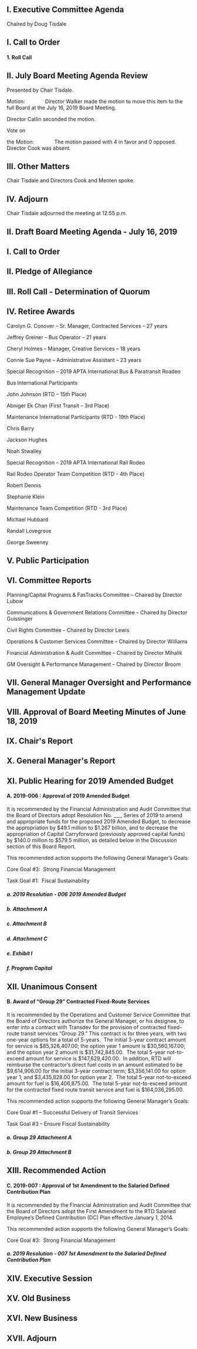 ## I. Executive Committee Agenda

Chaired by Doug Tisdale

## I. Call to Order

#### 1. Roll Call

## II. July Board Meeting Agenda Review

Presented by Chair Tisdale.

Motion:              Director Walker made the motion to move this item to the full Board at the July 16, 2019 Board Meeting.

Director Catlin seconded the motion.

Vote on

the Motion:              The motion passed with 4 in favor and 0 opposed. Director Cook was absent.

## III. Other Matters

Chair Tisdale and Directors Cook and Menten spoke.

## IV. Adjourn

Chair Tisdale adjourned the meeting at 12:55 p.m.

## II. Draft Board Meeting Agenda - July 16, 2019

## I. Call to Order

## II. Pledge of Allegiance

## III. Roll Call - Determination of Quorum

## IV. Retiree Awards

Carolyn G. Conover – Sr. Manager, Contracted Services – 27 years

Jeffrey Greiner – Bus Operator – 21 years

Cheryl Holmes – Manager, Creative Services – 18 years

Connie Sue Payne – Administrative Assistant – 23 years

Special Recognition – 2019 APTA International Bus & Paratransit Roadeo

Bus International Participants

John Johnson (RTD – 15th Place)

Abniger Ek Chan (First Transit – 3rd Place)

Maintenance International Participants (RTD - 19th Place)

Chris Barry

Jackson Hughes

Noah Stwalley

Special Recognition – 2019 APTA International Rail Rodeo

Rail Rodeo Operator Team Competition (RTD - 4th Place)

Robert Dennis

Stephanie Klein

Maintenance Team Competition (RTD - 3rd Place)

Michael Hubbard

Randall Lovegrove

George Sweeney

## V. Public Participation

## VI. Committee Reports

Planning/Capital Programs & FasTracks Committee – Chaired by Director Lubow

Communications & Government Relations Committee – Chaired by Director Guissinger

Civil Rights Committee – Chaired by Director Lewis

Operations & Customer Services Committee – Chaired by Director Williams

Financial Administration & Audit Committee – Chaired by Director Mihalik

GM Oversight & Performance Management – Chaired by Director Broom

## VII. General Manager Oversight and Performance Management Update

## VIII. Approval of Board Meeting Minutes of June 18, 2019

## IX. Chair's Report

## X. General Manager's Report

## XI. Public Hearing for 2019 Amended Budget

#### A. 2019-006 : Approval of 2019 Amended Budget

It is recommended by the Financial Administration and Audit Committee that the Board of Directors adopt Resolution No. ___, Series of 2019 to amend and appropriate funds for the proposed 2019 Amended Budget, to decrease the appropriation by $49.1 million to $1.267 billion, and to decrease the appropriation of Capital Carryforward (previously approved capital funds) by $140.0 million to $579.5 million, as detailed below in the Discussion section of this Board Report.

This recommended action supports the following General Manager’s Goals:

Core Goal #3:  Strong Financial Management

Task Goal #1:  Fiscal Sustainability

##### a. 2019 Resolution - 006 2019 Amended Budget

##### b. Attachment A

##### c. Attachment B

##### d. Attachment C

##### e. Exhibit I

##### f. Program Capital

## XII. Unanimous Consent

#### B. Award of “Group 29” Contracted Fixed-Route Services

It is recommended by the Operations and Customer Service Committee that the Board of Directors authorize the General Manager, or his designee, to enter into a contract with Transdev for the provision of contracted fixed-route transit services “Group 29.”   This contract is for three years, with two one-year options for a total of 5-years.  The initial 3-year contract amount for service is $85,326,407.00; the option year 1 amount is $30,560,167.00; and the option year 2 amount is $31,742,845.00.  The total 5-year not-to-exceed amount for service is $147,629,420.00.  In addition, RTD will reimburse the contractor’s direct fuel costs in an amount estimated to be $9,614,906.00 for the initial 3-year contract term; $3,356,141.00 for option year 1; and $3,435,828.00 for option year 2.  The total 5-year not-to-exceed amount for fuel is $16,406,875.00.  The total 5-year not-to-exceed amount for the contracted fixed route transit service and fuel is $164,036,295.00.

This recommended action supports the following General Manager’s Goals:

Core Goal #1 – Successful Delivery of Transit Services

Task Goal #3 – Ensure Fiscal Sustainability

##### a. Group 29 Attachment A

##### b. Group 29 Attachment B

## XIII. Recommended Action

#### C. 2019-007 : Approval of 1st Amendment to the Salaried Defined Contribution Plan

It is recommended by the Financial Administration and Audit Committee that the Board of Directors adopt the First Amendment to the RTD Salaried Employee’s Defined Contribution (DC) Plan effective January 1, 2014.

This recommended action supports the following General Manager’s Goals:

Core Goal #3:  Strong Financial Management

##### a. 2019 Resolution - 007 1st Amendment to the Salaried Defined Contribution Plan

## XIV. Executive Session

## XV. Old Business

## XVI. New Business

## XVII. Adjourn